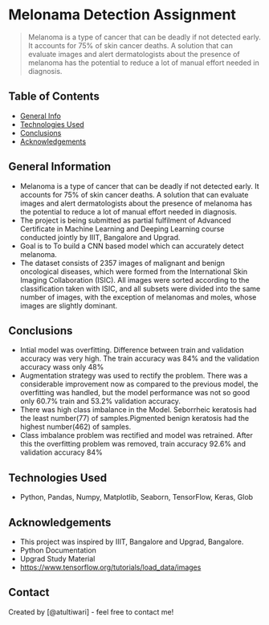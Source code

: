 # Melonama Detection Assignment
> Melanoma is a type of cancer that can be deadly if not detected early. It accounts for 75% of skin cancer deaths. A solution that can evaluate images and alert dermatologists about the presence of melanoma has the potential to reduce a lot of manual effort needed in diagnosis.


## Table of Contents
* [General Info](#general-information)
* [Technologies Used](#technologies-used)
* [Conclusions](#conclusions)
* [Acknowledgements](#acknowledgements)

<!-- You can include any other section that is pertinent to your problem -->

## General Information
- Melanoma is a type of cancer that can be deadly if not detected early. It accounts for 75% of skin cancer deaths. A solution that can evaluate images and alert dermatologists about the presence of melanoma has the potential to reduce a lot of manual effort needed in diagnosis.
- The project is being submitted as partial fulfilment of Advanced Certificate in Machine Learning and Deeping Learning course conducted jointly by IIIT, Bangalore and Upgrad.
- Goal is to To build a CNN based model which can accurately detect melanoma.
- The dataset consists of 2357 images of malignant and benign oncological diseases, which were formed from the International Skin Imaging Collaboration (ISIC). All images were sorted according to the classification taken with ISIC, and all subsets were divided into the same number of images, with the exception of melanomas and moles, whose images are slightly dominant.

<!-- You don't have to answer all the questions - just the ones relevant to your project. -->

## Conclusions
- Intial model was overfitting. Difference between train and validation accuracy was very high. The train accuracy was 84% and the validation accuracy wass only 48%
- Augmentation strategy was used to rectify the problem. There was a considerable improvement now as compared to the previous model, the overfitting was handled, but the model performance was not so good only 60.7% train and 53.2% validation accuracy.
- There was high class imbalance in the Model. Seborrheic keratosis had the least number(77) of samples.Pigmented benign keratosis had the highest number(462) of samples.
- Class imbalance problem was rectified and model was retrained. After this the overfitting problem was removed, train accuracy 92.6% and validation accuracy 84%

<!-- You don't have to answer all the questions - just the ones relevant to your project. -->


## Technologies Used
- Python, Pandas, Numpy, Matplotlib, Seaborn, TensorFlow, Keras, Glob

<!-- As the libraries versions keep on changing, it is recommended to mention the version of library used in this project -->

## Acknowledgements
- This project was inspired by IIIT, Bangalore and Upgrad, Bangalore.
- Python Documentation
- Upgrad Study Material
- https://www.tensorflow.org/tutorials/load_data/images


## Contact
Created by [@atultiwari] - feel free to contact me!


<!-- Optional -->
<!-- ## License -->
<!-- This project is open source and available under the [... License](). -->

<!-- You don't have to include all sections - just the one's relevant to your project -->
